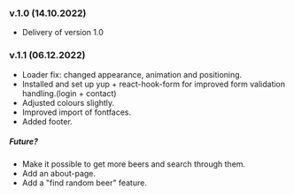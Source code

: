 ### v.1.0 (14.10.2022)

- Delivery of version 1.0

### v.1.1 (06.12.2022)

- Loader fix: changed appearance, animation and positioning.
- Installed and set up yup + react-hook-form for improved form validation handling.(login + contact)
- Adjusted colours slightly.
- Improved import of fontfaces.
- Added footer.

##### Future?

- Make it possible to get more beers and search through them.
- Add an about-page.
- Add a "find random beer" feature.
